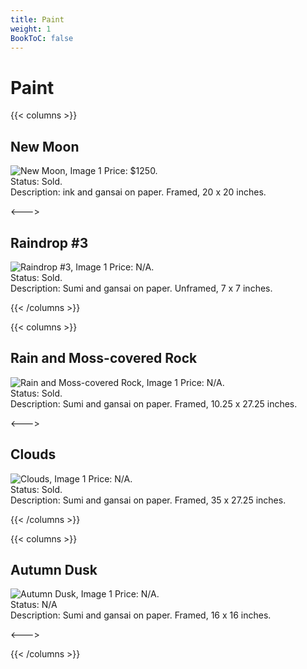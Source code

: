 ```yaml
---
title: Paint
weight: 1
BookToC: false
---
```


# Paint

{{< columns >}}

## New Moon

![New Moon, Image 1](/images/gallery/New_Moon1.webp)
Price: $1250.  
Status: Sold.  
Description: ink and gansai on paper. Framed, 20 x 20 inches.

<--->

## Raindrop #3

![Raindrop #3, Image 1](/images/gallery/RaindropThree1.webp)
Price: N/A.  
Status: Sold.  
Description: Sumi and gansai on paper. Unframed, 7 x 7 inches.

{{< /columns >}}

{{< columns >}}

## Rain and Moss-covered Rock

![Rain and Moss-covered Rock, Image 1](/images/gallery/Rain_and_Moss_covered_Rock1.webp)
Price: N/A.  
Status: Sold.  
Description: Sumi and gansai on paper. Framed, 10.25 x 27.25 inches.

<--->

## Clouds

![Clouds, Image 1](/images/gallery/Clouds1.webp)
Price: N/A.  
Status: Sold.  
Description: Sumi and gansai on paper. Framed, 35 x 27.25 inches.

{{< /columns >}}

{{< columns >}}

## Autumn Dusk

![Autumn Dusk, Image 1](/images/gallery/Autumn_Dusk1.webp)
Price: N/A.  
Status: N/A  
Description: Sumi and gansai on paper. Framed, 16 x 16 inches.

<--->

{{< /columns >}}